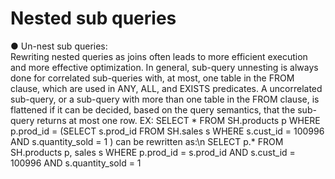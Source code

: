 # Nested sub queries

● Un-nest sub queries:   
 Rewriting nested queries as joins often leads to more efficient
execution and more effective optimization. In general, sub-query unnesting
is always done for correlated sub-queries with, at most, one table in
the FROM clause, which are used in ANY, ALL, and EXISTS predicates.
A uncorrelated sub-query, or a sub-query with more than one table in
the FROM clause, is flattened if it can be decided, based on the query
semantics, that the sub-query returns at most one row.
EX: SELECT * FROM SH.products p WHERE p.prod_id = (SELECT s.prod_id FROM SH.sales
s WHERE s.cust_id = 100996 AND s.quantity_sold = 1 ) can be rewritten as:\n
SELECT p.* FROM SH.products p, sales s WHERE p.prod_id = s.prod_id AND
s.cust_id = 100996 AND s.quantity_sold = 1